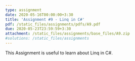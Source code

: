 ```yaml
---
type: assignment
date: 2020-05-16T00:00:00+3:30 
title: 'Assignment #9 - Linq in C#'
pdf: /static_files/assignments/pdfs/A9.pdf
due: 2020-05-23T23:59:59+3:30
attachment: /static_files/assignments/base_files/A9.zip
#solutions: /static_files/assignments
---
```

This Assignment is useful to learn about Linq in C#.